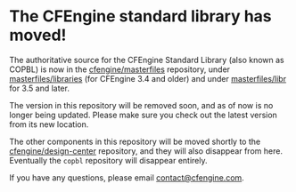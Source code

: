 # The CFEngine standard library has moved!

The authoritative source for the CFEngine Standard Library (also known as COPBL) is
now in the [cfengine/masterfiles](https://github.com/cfengine/masterfiles) repository, under [masterfiles/libraries](https://github.com/cfengine/masterfiles/tree/master/libraries) (for CFEngine 3.4 and older) and under  [masterfiles/libr](https://github.com/cfengine/masterfiles/tree/master/lib) for 3.5 and later.

The version in this repository will be removed soon, and as of now is no longer being updated.
Please make sure you check out the latest version from its new location.

The other components in this repository will be moved shortly to the [cfengine/design-center](https://github.com/cfengine/design-center) repository, and they
will also disappear from here. Eventually the `copbl` repository will disappear entirely.

If you have any questions, please email contact@cfengine.com.
